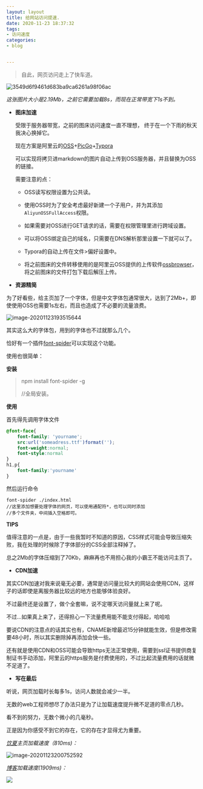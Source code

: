 ```yaml
---
layout: layout
title: 给网站访问提速.
date: 2020-11-23 18:37:32
tags:
- 访问速度
categories:
- blog


---
```




> 自此，网页访问走上了快车道。



![3549d6f9461d683ba9ca6261a98f06ac](http://file.yocoh.cn/images/3549d6f9461d683ba9ca6261a98f06ac.png)

*这张图片大小是2.19Mb，之前它需要加载8s，而现在正常带宽下1s不到。*



- **图床加速**

  

  受限于服务器带宽，之前的图床访问速度一直不理想， 终于在一个下雨的秋天我决心换掉它。

  现在方案是阿里云的[OSS](http://www.aliyun.com/product/oss?utm_content=se_1005589194)+[PicGo](http://molunerfinn.com/PicGo/)+[Typora](http://typora.io/)

  可以实现将拷贝进markdown的图片自动上传到OSS服务器，并且替换为OSS的链接。

  

  需要注意的点：

  - OSS读写权限设置为公共读。

  - 使用OSS时为了安全考虑最好新建一个子用户，并为其添加`AliyunOSSFullAccess`权限。
  - 如果需要对OSS进行GET请求的话，需要在权限管理里进行跨域设置。
  - 可以将OSS绑定自己的域名，只需要在DNS解析那里设置一下就可以了。
  - Typora的自动上传在文件>偏好设置中。
  - 将之前图床的文件转移使用的是阿里云OSS提供的上传软件[ossbrowser](http://gosspublic.alicdn.com/oss-browser/1.13.0/oss-browser-win32-x64.zip?spm=5176.8466032.0.0.2ccb14504DIWwo&file=oss-browser-win32-x64.zip)，将之前图床的文件打包下载后解压上传。

  

- **资源精简**

为了好看些，给主页加了一个字体，但是中文字体包通常很大，达到了2Mb+，即使使用OSS也需要1s左右，而且也造成了不必要的流量浪费。

![image-20201123193515644](http://file.yocoh.cn/images/image-20201123193515644.png)

其实这么大的字体包，用到的字体也不过就那么几个。

恰好有一个插件[font-spider](http://www.font-spider.org/)可以实现这个功能。

使用也很简单：

**安装**

> npm install font-spider -g
>
> //全局安装。

**使用**

首先得先调用字体文件

```css
@font-face{
    font-family: 'yourname';
    src:url('someadress.ttf')format('');
    font-weight:normal;
    font-style:normal
}
h1,p{
    font-family:'yourname'
}
```

然后运行命令

```
font-spider ./index.html
//这里添加想要处理字体的网页，可以使用通配符*，也可以同时添加
//多个文件夹，中间插入空格即可。
```

**TIPS**

值得注意的一点是，由于一些我暂时不知道的原因，CSS样式可能会导致压缩失败，我在处理的时候除了字体部分的CSS全部注释掉了。



总之2Mb的字体压缩到了70Kb，麻麻再也不用担心我的小霸王不能访问主页了。



- **CDN加速**

其实CDN加速对我来说毫无必要，通常是访问量比较大的网站会使用CDN，这样子的话即使是离服务器比较远的地方也能够体验良好。

不过最终还是设置了，做个全套嘛，说不定哪天访问量就上来了呢。

不过...如果真上来了，还得担心一下流量费用能不能支付得起，哈哈哈

要说CDN的注意点的话其实也有，CNAME新增最迟15分钟就能生效，但是修改需要48小时，所以其实删除掉再添加会快一些。

还有就是使用CDN和OSS可能会导致https无法正常使用，需要到ssl证书提供商复制证书手动添加，阿里云的https服务是付费使用的，不过比起流量费用的话就微不足道了。



- **写在最后**

听说，网页加载时长每多1s，访问人数就会减少一半。

无数的web工程师想尽了办法只是为了让加载速度提升微不足道的零点几秒。

看不到的努力，无数个微小的几毫秒。

正是因为你感受不到它的存在，它的存在才显得尤为重要。

*[饮夏](http://yocoh.cn)主页加载速度（810ms)：*

![image-20201123200752592](http://file.yocoh.cn/images/image-20201123200752592.png)

*[博客](http://blog.yocoh.cn)加载速度(1909ms)：*

![](http://file.yocoh.cn/images/image-20201123201453070.png)